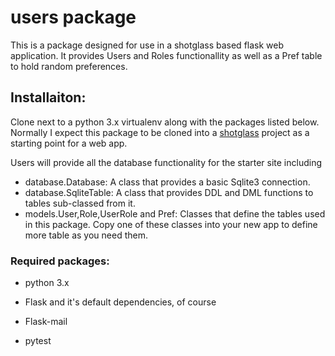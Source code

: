 # users package

This is a package designed for use in a shotglass based flask web application. It provides Users and Roles functionallity 
as well as a Pref table to hold random preferences.

## Installaiton:

Clone next to a python 3.x virtualenv along with the packages listed below. Normally I expect this package to be cloned
into a [shotglass]("https//github.com/wleddy/shotglass") project as a starting point for a web app.

Users will provide all the database functionality for the starter site including

* database.Database: A class that provides a basic Sqlite3 connection.
* database.SqliteTable: A class that provides DDL and DML functions to tables sub-classed from it.
* models.User,Role,UserRole and Pref: Classes that define the tables used in this package. Copy one of these
classes into your new app to define more table as you need them.


### Required packages:

* python 3.x

* Flask and it's default dependencies, of course

* Flask-mail

* pytest
